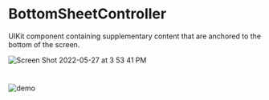 # BottomSheetController
UIKit component containing supplementary content that are anchored to the bottom of the screen.

![Screen Shot 2022-05-27 at 3 53 41 PM](https://user-images.githubusercontent.com/38990640/170681948-d3804a25-5b26-44ca-b197-cd19d54402b4.png)

#
![demo](https://user-images.githubusercontent.com/38990640/170682415-8e04db7a-0537-4b2a-a004-8fdfe74fe8ec.gif)
